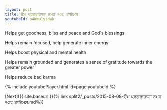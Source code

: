 ```yaml
---
layout: post
title: ਓਮ ਪ੍ਰਗਰਾਹਾਯਾ ਨਮਹ ੧੦੮ ਟਾਇਮਸ
youtubeId: o4Wmu1ysdwk
---
```

 
 
Helps get goodness, bliss and peace and God's blessings
 
Helps remain focused, help generate inner energy 
 
Helps boost physical and mental health 
 
Helps remain grounded and generates a sense of gratitude towards the greater power 
 
Helps reduce bad karma
 
 
 
 


{% include youtubePlayer.html id=page.youtubeId %}
 
[Next]({{ site.baseurl }}{% link  split2/_posts/2015-08-08-ਓਮ ਪ੍ਰਗਰਾਹਾਯਾ ਨਮਹ ੧੦੮ ਟਾਇਮਸ.md%})
 

